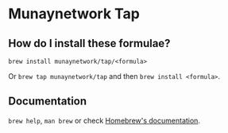 # Munaynetwork Tap

## How do I install these formulae?

`brew install munaynetwork/tap/<formula>`

Or `brew tap munaynetwork/tap` and then `brew install <formula>`.

## Documentation

`brew help`, `man brew` or check [Homebrew's documentation](https://docs.brew.sh).
